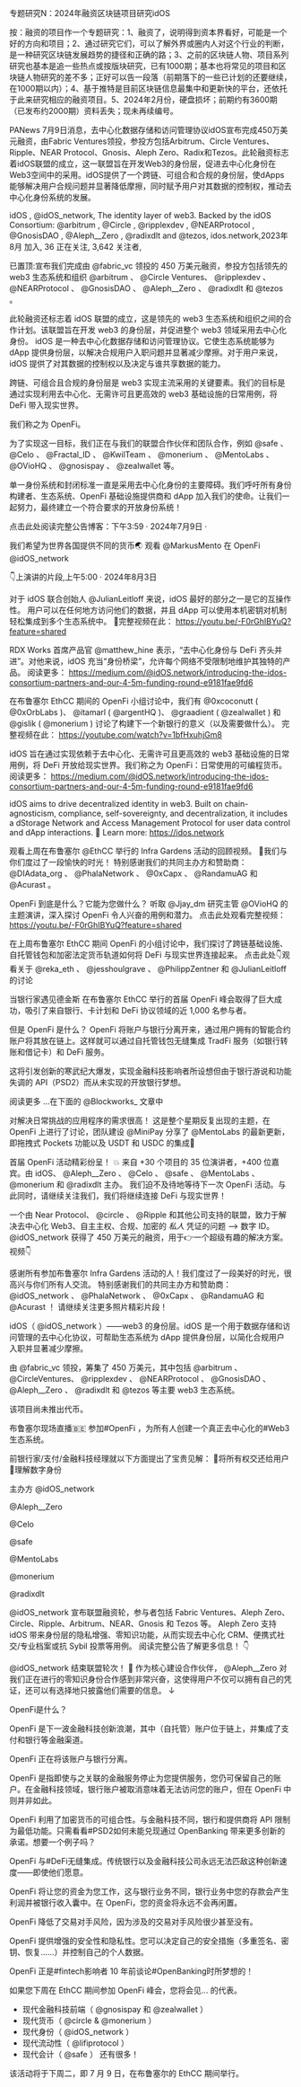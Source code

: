 专题研究N：2024年融资区块链项目研究idOS

按：融资的项目作一个专题研究：1、融资了，说明得到资本界看好，可能是一个好的方向和项目；2、通过研究它们，可以了解外界或圈内人对这个行业的判断，是一种研究区块链发展趋势的捷径和正确的路；3、之前的区块链人物、项目系列研究也基本是追一些热点或按版块研究，已有1000期；基本也将常见的项目和区块链人物研究的差不多；正好可以告一段落（前期落下的一些已计划的还要继续，在1000期以内）；4、基于推特是目前区块链信息最集中和更新快的平台，还依托于此来研究相应的融资项目。5、2024年2月份，硬盘损坏；前期约有3600期（已发布约2000期）资料丢失；现未再续编号。

PANews 7月9日消息，去中心化数据存储和访问管理协议idOS宣布完成450万美元融资，由Fabric Ventures领投，参投方包括Arbitrum、Circle Ventures、Ripple、NEAR Protocol、Gnosis、Aleph Zero、Radix和Tezos。此轮融资标志着idOS联盟的成立，这一联盟旨在开发Web3的身份层，促进去中心化身份在Web3空间中的采用。idOS提供了一个跨链、可组合和合规的身份层，使dApps能够解决用户合规问题并显著降低摩擦，同时赋予用户对其数据的控制权，推动去中心化身份系统的发展。

idOS
,
@idOS_network,
The identity layer of web3. 
Backed by the idOS Consortium: 
@arbitrum
, 
@Circle
, 
@ripplexdev
, 
@NEARProtocol
, 
@GnosisDAO
, 
@Aleph__Zero
, 
@radixdlt
 and 
@tezos,
idos.network,2023年8月 加入,
36 正在关注,
3,642 关注者,


已置顶:宣布我们完成由
@fabric_vc
领投的 450 万美元融资，参投方包括领先的 web3 生态系统和组织
@arbitrum
 、 
@Circle
 Ventures、 
@ripplexdev
 、 
@NEARProtocol
 、 
@GnosisDAO
 、 
@Aleph__Zero
 、 
@radixdlt
和
@tezos
 。

此轮融资还标志着 idOS 联盟的成立，这是领先的 web3 生态系统和组织之间的合作计划。该联盟旨在开发 web3 的身份层，并促进整个 web3 领域采用去中心化身份。
idOS 是一种去中心化数据存储和访问管理协议。它使生态系统能够为 dApp 提供身份层，以解决合规用户入职问题并显著减少摩擦。对于用户来说，idOS 提供了对其数据的控制权以及决定与谁共享数据的能力。

跨链、可组合且合规的身份层是 web3 实现主流采用的关键要素。我们的目标是通过实现利用去中心化、无需许可且更高效的 web3 基础设施的日常用例，将 DeFi 带入现实世界。

我们称之为 OpenFi。

为了实现这一目标，我们正在与我们的联盟合作伙伴和团队合作，例如
@safe
 、 
@Celo
 、 
@Fractal_ID
 、 
@KwilTeam
 、 
@monerium
 、 
@MentoLabs
 、 
@OVioHQ
 、 
@gnosispay
 、 
@zealwallet
等。

单一身份系统和封闭标准一直是采用去中心化身份的主要障碍。我们呼吁所有身份构建者、生态系统、OpenFi 基础设施提供商和 dApp 加入我们的使命。让我们一起努力，最终建立一个符合要求的开放身份系统！

点击此处阅读完整公告博客：下午3:59 · 2024年7月9日
·

我们希望为世界各国提供不同的货币🌏
观看
@MarkusMento
在 OpenFi 
@idOS_network

 👇上演讲的片段,上午5:00 · 2024年8月3日

对于 idOS 联合创始人
@JulianLeitloff
来说，idOS 最好的部分之一是它的互操作性。
用户可以在任何地方访问他们的数据，并且 dApp 可以使用本机密钥对机制轻松集成到多个生态系统中。
🔗完整视频在此： https://youtu.be/-F0rGhIBYuQ?feature=shared

RDX Works 首席产品官
@matthew_hine
表示，“去中心化身份与 DeFi 齐头并进”。对他来说，idOS 充当“身份桥梁”，允许每个网络不受限制地维护其独特的产品。
阅读更多： https://medium.com/@idOS.network/introducing-the-idos-consortium-partners-and-our-4-5m-funding-round-e9181fae9fd6

在布鲁塞尔 EthCC 期间的 OpenFi 小组讨论中，我们有
@0xcoconutt
 ( 
@0xOrbLabs
 )、 
@itamarl
 ( 
@argentHQ
 )、 
@graadient
 ( 
@zealwallet
 ) 和
@gislik
 ( 
@monerium
 ) 讨论了构建下一个新银行的意义（以及需要做什么）。
完整视频在此： https://youtube.com/watch?v=1bfHxuhjGm8

idOS 旨在通过实现依赖于去中心化、无需许可且更高效的 web3 基础设施的日常用例，将 DeFi 开放给现实世界。我们称之为 OpenFi：日常使用的可编程货币。
阅读更多： https://medium.com/@idOS.network/introducing-the-idos-consortium-partners-and-our-4-5m-funding-round-e9181fae9fd6

idOS aims to drive decentralized identity in web3.
Built on chain-agnosticism, compliance, self-sovereignty, and decentralization, it includes a dStorage Network and Access Management Protocol for user data control and dApp interactions.
🔗 Learn more: https://idos.network

观看上周在布鲁塞尔
@EthCC
举行的 Infra Gardens 活动的回顾视频。 🌿我们与你们度过了一段愉快的时光！
特别感谢我们的共同主办方和赞助商：
@DIAdata_org
 、 
@PhalaNetwork
 、 
@0xCapx
 、 
@RandamuAG
和
@Acurast
 。

OpenFi 到底是什么？它能为您做什么？
听取
@Jjay_dm
研究主管
@OVioHQ
的主题演讲，深入探讨 OpenFi 令人兴奋的用例和潜力。
点击此处观看完整视频： https://youtu.be/-F0rGhIBYuQ?feature=shared

在上周布鲁塞尔 EthCC 期间 OpenFi 的小组讨论中，我们探讨了跨链基础设施、自托管钱包和加密法定货币轨道如何将 DeFi 与现实世界连接起来。
点击此处👇观看关于
@reka_eth
 、 
@jesshoulgrave
 、 
@PhilippZentner
和
@JulianLeitloff
的讨论

当银行家遇见德金斯
在布鲁塞尔 EthCC 举行的首届 OpenFi 峰会取得了巨大成功，吸引了来自银行、卡计划和 DeFi 协议领域的近 1,000 名参与者。

但是 OpenFi 是什么？
OpenFi 将账户与银行分离开来，通过用户拥有的智能合约账户将其放在链上。这样就可以通过自托管钱包无缝集成 TradFi 服务（如银行转账和借记卡）和 DeFi 服务。

这将引发创新的寒武纪大爆发，实现金融科技影响者所设想但由于银行游说和功能失调的 API（PSD2）而从未实现的开放银行梦想。

阅读更多
...在下面的
@Blockworks_
文章中

对解决日常挑战的应用程序的需求很高！
这是整个星期反复出现的主题，在 OpenFi 上进行了讨论，团队建设
@MiniPay
分享了
@MentoLabs
的最新更新，即拖拽式 Pockets 功能以及 USDT 和 USDC 的集成📲

首届 OpenFi 活动精彩纷呈！ 💥
来自 +30 个项目的 35 位演讲者，+400 位嘉宾。由 idOS、 
@Aleph__Zero
 、 
@Celo
 、 
@safe
 、 
@MentoLabs
 、 
@monerium
和
@radixdlt
主办。
我们迫不及待地等待下一次 OpenFi 活动。与此同时，请继续关注我们，我们将继续连接 DeFi 与现实世界！

一个由 Near Protocol、 
@circle
 、 
@Ripple
和其他公司支持的联盟，致力于解决去中心化 Web3、自主主权、合规、加密的 *私人* 凭证的问题 --> 数字 ID。 
@idOS_network
获得了 450 万美元的融资，用于👉一个超级有趣的解决方案。视频👇

感谢所有参加布鲁塞尔 Infra Gardens 活动的人！我们度过了一段美好的时光，很高兴与你们所有人交流。
特别感谢我们的共同主办方和赞助商： 
@idOS_network
 、 
@PhalaNetwork
 、 
@0xCapx
 、 
@RandamuAG
和
@Acurast
 ！
请继续关注更多照片精彩片段！

 idOS（ 
@idOS_network
 ）——web3 的身份层。idOS 是一个用于数据存储和访问管理的去中心化协议，可帮助生态系统为 dApp 提供身份层，以简化合规用户入职并显著减少摩擦。

由
@fabric_vc
领投，筹集了 450 万美元，其中包括
@arbitrum
 、@CircleVentures、 
@ripplexdev
 、 
@NEARProtocol
 、 
@GnosisDAO
 、 
@Aleph__Zero
 、 
@radixdlt
和
@tezos
等主要 web3 生态系统。

该项目尚未推出代币。

布鲁塞尔现场直播🇧🇪
参加#OpenFi ，为所有人创建一个真正去中心化的#Web3生态系统。

前银行家/支付/金融科技经理就以下方面提出了宝贵见解：
🔹将所有权交还给用户
🔹理解数字身份

主办方
@idOS_network
 
@Aleph__Zero
 
@Celo
 
@safe
 
@MentoLabs
 
@monerium
 
@radixdlt


 
@idOS_network
宣布联盟融资轮，参与者包括 Fabric Ventures、Aleph Zero、Circle、Ripple、Arbitrum、NEAR、Gnosis 和 Tezos 等。
Aleph Zero 支持 idOS 带来身份层的隐私增强、零知识功能，从而实现去中心化 CRM、便携式社交/专业档案或抗 Sybil 投票等用例。
阅读完整公告了解更多信息！ 👇

@idOS_network
结束联盟轮次！ 👏
作为核心建设合作伙伴， 
@Aleph__Zero
对我们正在进行的零知识身份合作感到非常兴奋，这使得用户不仅可以拥有自己的凭证，还可以有选择地只披露他们需要的信息。 ↓

OpenFi是什么？

OpenFi 是下一波金融科技创新浪潮，其中（自托管）账户位于链上，并集成了支付和银行等金融渠道。

OpenFi 正在将该账户与银行分离。

OpenFi 是指即使与之关联的金融服务停止为您提供服务，您仍可保留自己的账户。在金融科技领域，银行账户被取消意味着无法访问您的账户，但在 OpenFi 中则并非如此。

OpenFi 利用了加密货币的可组合性。与金融科技不同，银行和提供商将 API 限制为最低功能。只需看看#PSD2如何未能兑现通过 OpenBanking 带来更多创新的承诺。想要一个例子吗？

OpenFi 与#DeFi无缝集成。传统银行以及金融科技公司永远无法匹敌这种创新速度——即使他们愿意。

OpenFi 将让您的资金为您工作，这与银行业务不同，银行业务中您的存款会产生利润并被银行收入囊中。在 OpenFi，您的资金将永远不会再闲置。

OpenFi 降低了交易对手风险，因为涉及的交易对手风险很少甚至没有。

OpenFi 提供增强的安全性和隐私性。您可以决定自己的安全措施（多重签名、密钥、恢复……）并控制自己的个人数据。

OpenFi 正是#fintech影响者 10 年前谈论#OpenBanking时所梦想的！

如果您下周在 EthCC 期间参加 OpenFi 峰会，您将会见... 的代表。
- 现代金融科技前端（ 
@gnosispay
和
@zealwallet
 ）
- 现代货币（ 
@circle
 & 
@monerium
 ）
- 现代身份（ 
@idOS_network
 ）
- 现代流动性（ 
@lifiprotocol
 ）
- 现代会计（ 
@safe
 ）
还有很多！

该活动将于下周二，即 7 月 9 日，在布鲁塞尔的 EthCC 期间举行。